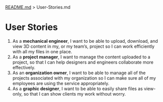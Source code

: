 [README.md](./README.md) > User-Stories.md

# User Stories

1. As a **mechanical engineer**, I want to be able to upload, download, and view 3D content in my, or my team’s, project so I can work efficiently with all my files in one place.
1. As a **project manager**, I want to manage the content uploaded to a project, so that I can help designers and engineers collaborate more effectively.
1. As an **organization owner**, I want to be able to manage all of the projects associated with my organization so I can make sure all of my employees are using the service appropriately.
1. As a **graphic designer**, I want to be able to easily share files as view-only, so that I can show clients my work without worry.
